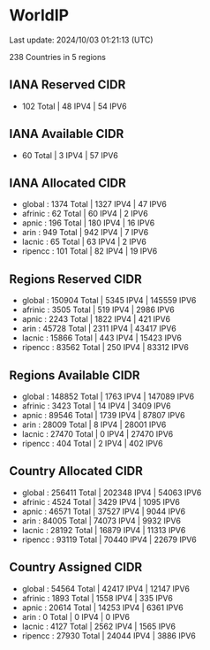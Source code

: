 # WorldIP

Last update: 2024/10/03 01:21:13 (UTC)

238 Countries in 5 regions

## IANA Reserved CIDR

- 102 Total | 48 IPV4 | 54 IPV6

## IANA Available CIDR

- 60 Total | 3 IPV4 | 57 IPV6

## IANA Allocated CIDR

- global : 1374 Total | 1327 IPV4 | 47 IPV6
- afrinic : 62 Total | 60 IPV4 | 2 IPV6
- apnic : 196 Total | 180 IPV4 | 16 IPV6
- arin : 949 Total | 942 IPV4 | 7 IPV6
- lacnic : 65 Total | 63 IPV4 | 2 IPV6
- ripencc : 101 Total | 82 IPV4 | 19 IPV6

## Regions Reserved CIDR

- global : 150904 Total | 5345 IPV4 | 145559 IPV6
- afrinic : 3505 Total | 519 IPV4 | 2986 IPV6
- apnic : 2243 Total | 1822 IPV4 | 421 IPV6
- arin : 45728 Total | 2311 IPV4 | 43417 IPV6
- lacnic : 15866 Total | 443 IPV4 | 15423 IPV6
- ripencc : 83562 Total | 250 IPV4 | 83312 IPV6

## Regions Available CIDR

- global : 148852 Total | 1763 IPV4 | 147089 IPV6
- afrinic : 3423 Total | 14 IPV4 | 3409 IPV6
- apnic : 89546 Total | 1739 IPV4 | 87807 IPV6
- arin : 28009 Total | 8 IPV4 | 28001 IPV6
- lacnic : 27470 Total | 0 IPV4 | 27470 IPV6
- ripencc : 404 Total | 2 IPV4 | 402 IPV6

## Country Allocated CIDR

- global : 256411 Total | 202348 IPV4 | 54063 IPV6
- afrinic : 4524 Total | 3429 IPV4 | 1095 IPV6
- apnic : 46571 Total | 37527 IPV4 | 9044 IPV6
- arin : 84005 Total | 74073 IPV4 | 9932 IPV6
- lacnic : 28192 Total | 16879 IPV4 | 11313 IPV6
- ripencc : 93119 Total | 70440 IPV4 | 22679 IPV6

## Country Assigned CIDR

- global : 54564 Total | 42417 IPV4 | 12147 IPV6
- afrinic : 1893 Total | 1558 IPV4 | 335 IPV6
- apnic : 20614 Total | 14253 IPV4 | 6361 IPV6
- arin : 0 Total | 0 IPV4 | 0 IPV6
- lacnic : 4127 Total | 2562 IPV4 | 1565 IPV6
- ripencc : 27930 Total | 24044 IPV4 | 3886 IPV6
